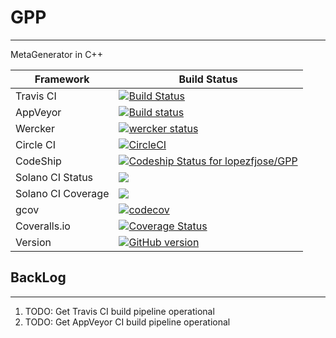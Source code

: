 # GPP
-----------------------------------------------------
MetaGenerator in C++

| Framework | Build Status |
|-----------|------------------------------------------------------
| Travis CI | [![Build Status](https://travis-ci.org/lopezfjose/GPP.svg?branch=master)](https://travis-ci.org/lopezfjose/GPP) |
| AppVeyor | [![Build status](https://ci.appveyor.com/api/projects/status/g7f7ddvujbnwh32b?svg=true)](https://ci.appveyor.com/project/lopezfjose/gpp) |
| Wercker | [![wercker status](https://app.wercker.com/status/37766e7f997734fd6f4dc9b423aeb1d2/s/master "wercker status")](https://app.wercker.com/project/byKey/37766e7f997734fd6f4dc9b423aeb1d2) |
| Circle CI | [![CircleCI](https://circleci.com/gh/lopezfjose/GPP/tree/master.svg?style=svg)](https://circleci.com/gh/lopezfjose/GPP/tree/master) |
| CodeShip | [ ![Codeship Status for lopezfjose/GPP](https://app.codeship.com/projects/f8f7ea10-e81f-0135-4254-1a885bc18526/status?branch=master)](https://app.codeship.com/projects/269645) |
| Solano CI Status | [![](https://ci.solanolabs.com:443/jflopezfernandez/GPP/badges/branches/master?badge_token=91a32bb5ebde0121c0a0ec10152a182d5088c0cb)](https://ci.solanolabs.com:443/jflopezfernandez/GPP/suites/784044) |
| Solano CI Coverage | [![](https://ci.solanolabs.com:443/jflopezfernandez/GPP/badges/branches/master?badge_token=91a32bb5ebde0121c0a0ec10152a182d5088c0cb&show_coverage=true)](https://ci.solanolabs.com:443/jflopezfernandez/GPP/suites/784044) |
| gcov | [![codecov](https://codecov.io/gh/lopezfjose/GPP/branch/master/graph/badge.svg)](https://codecov.io/gh/lopezfjose/GPP) |
| Coveralls.io | [![Coverage Status](https://coveralls.io/repos/github/lopezfjose/GPP/badge.svg?branch=master)](https://coveralls.io/github/lopezfjose/GPP?branch=master) |
| Version | [![GitHub version](https://badge.fury.io/gh/lopezfjose%2FGPP.svg)](https://badge.fury.io/gh/lopezfjose%2FGPP) |

## BackLog
------------------------------
1. TODO: Get Travis CI build pipeline operational
2. TODO: Get AppVeyor CI build pipeline operational
